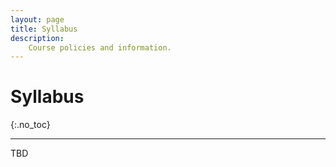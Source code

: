 ```yaml
---
layout: page
title: Syllabus
description:
    Course policies and information.
---
```


# Syllabus
{:.no_toc}


---

TBD


[//]: # (## Technology)

[//]: # ()
[//]: # (### Ed)

[//]: # ()
[//]: # (We will use Ed as the 'one-stop shop' throughout the semester: for a Q&A)

[//]: # (forum and for official announcements. Enrollment in Ed is mandatory. If you)

[//]: # (have questions about anything related to the course, please post them on Ed)

[//]: # (rather than emailing the instructor or TAs. Please do not post anything)

[//]: # (resembling a solution to a homework problem before it's due. If in doubt, you)

[//]: # (should make your post private &#40;visible to instructors only&#41;. We always welcome)

[//]: # (any feedback on what we could be doing better. To join the class on Ed,)

[//]: # (follow [this link]&#40;https://piazza.com/berkeley/spring2022/cs182&#41;.)

[//]: # ()
[//]: # (### Gradescope)

[//]: # ()
[//]: # (All homework will be submitted through Gradescope, and all grades will be)

[//]: # (returned through Gradescope. To join the class on Gradescope, go to)

[//]: # ([gradescope.com]&#40;http://gradescope.com/&#41; and enter this code: ZRX773.)

[//]: # ()
[//]: # (### bCourses)

[//]: # ()
[//]: # (Lecture videos will be available from the bCourses site. We will not use)

[//]: # (bCourses for any other content.)

[//]: # ()
[//]: # ()
[//]: # (## Exams)

[//]: # ()
[//]: # (Data C182 students will have one midterm and a final project.)

[//]: # (The first midterm is)

[//]: # (Wednesday, March 2 from 7-9 p.m in Pimentel 1. )

[//]: # (No alternate exams will be offered. Please make a private)

[//]: # (Ed post if you have an extreme hardship related to these policies.)

[//]: # ()
[//]: # ()
[//]: # (## Materials)

[//]: # ()
[//]: # (All materials can be found on Ed.)

[//]: # ()
[//]: # (### Discussions)

[//]: # ()
[//]: # (Discussion worksheets are released the day before the first discussions of the)

[//]: # (week. The discussion sections will give you additional practice solving)

[//]: # (problems. You may attend whichever, as many, and as few discussion sections you)

[//]: # (like.Discussion worksheets are released the day before the first discussions of)

[//]: # (the week. The discussion sections may cover new material and will give you)

[//]: # (additional practice solving problems. You may attend whichever, as many, and as)

[//]: # (few discussion sections you like.)

[//]: # ()
[//]: # (### Homeworks)

[//]: # ()
[//]: # (There are 4 homeworks for this class, which are released roughly 3 weeks at a)

[//]: # (time. Grades will be released on Gradescope. Doing the homeworks and reading the)

[//]: # (solutions is vital for your learning. You are expected to show your work and)

[//]: # (justify all of your answers. You are given a total of 5 slip days for use only)

[//]: # (on homeworks. These slip days are intended for emergency use, and as such we)

[//]: # (employ a strict late policy. There is no additional slack beyond slip days)

[//]: # (available.)

[//]: # ()
[//]: # ()
[//]: # (## Academic Integrity)

[//]: # ()
[//]: # (### Cheating)

[//]: # ()
[//]: # (Ethical behavior is an important part of being an engineer. It is a part of our)

[//]: # (responsibility to act ethically and honestly, and moreover, ethical behavior is)

[//]: # (what helps you learn best. Cheating is fundamentally dishonest and antisocial)

[//]: # (behavior. We have a zero-tolerance policy for cheating. Any unconfessed offense)

[//]: # (will result in negative points for the category that the offense occurs in, with)

[//]: # (no bound on how negative it can go, and a referral to the Center for Student)

[//]: # (Conduct.)

[//]: # ()
[//]: # (You are not permitted to upload any of our problems, solutions, or your own)

[//]: # (solutions to our problems to any site that is accessible by other people. Use)

[//]: # (Ed to discuss content. The only limited exceptions to this are online)

[//]: # (communication mediums between you and the collaborating individuals explicitly)

[//]: # (listed on your homework assignment. Looking at online solutions from previous)

[//]: # (semesters or other students is forbidden, as is sharing of your solutions with)

[//]: # (others. Furthermore, students all have an affirmative duty to report possible)

[//]: # (cases of cheating or unauthorized communication to the course staff,)

[//]: # (immediately. Acknowledgement of and failure to report cheating implicates the)

[//]: # (bystander since this is academic misconduct. Cheating hurts us all and)

[//]: # (engineering ethics requires us to point out wrongdoing when we are aware of it.)

[//]: # ()
[//]: # (### Collaboration)

[//]: # ()
[//]: # (You are encouraged to collaborate on homeworks with others; however, this)

[//]: # (collaboration must be limited to high-level discussion. **All coding must be done)

[//]: # (on your own**, and you should not discuss specific solutions or look at another’s)

[//]: # (code. Similarly, you may use books or online resources to help solve homework)

[//]: # (problems, but you must always credit all such sources and you must never copy)

[//]: # (material verbatim. You must explicitly acknowledge everyone whom you have worked)

[//]: # (with or who has given you any significant ideas about the homework.)

[//]: # ()
[//]: # ()
[//]: # (## Grading)

[//]: # ()
[//]: # (182 students will be graded with the following weights: 60% from homework)

[//]: # (grades, 20% from the first midterm, and 20% from the second midterm.)

[//]: # ()
[//]: # (282A students will be graded with the following weights: 60% from homework)

[//]: # (grades, 15% from the first midterm, and 25% from the final project.)
